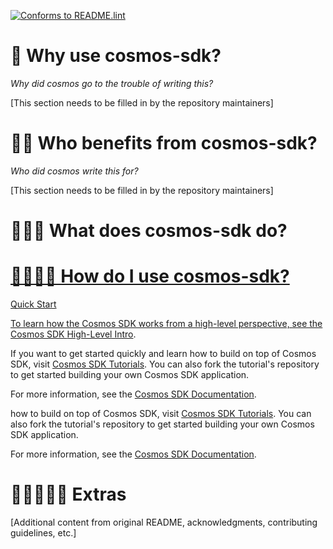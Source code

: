 [![Conforms to README.lint](https://img.shields.io/badge/README.lint-conforming-brightgreen)](https://github.com/discoveryworks/readme-dot-lint)

🌸 Why use cosmos-sdk?
=============================

*Why did cosmos go to the trouble of writing this?*

[This section needs to be filled in by the repository maintainers]

🌸🌸 Who benefits from cosmos-sdk?
=============================

*Who did cosmos write this for?*

[This section needs to be filled in by the repository maintainers]

🌸🌸🌸 What does cosmos-sdk do?
=============================

<a href="https://github.com/cosmos/cosmos-sdk/blob/main/LICENSE">🌸🌸🌸🌸 How do I use cosmos-sdk?
=============================

Quick Start

To learn how the Cosmos SDK works from a high-level perspective, see the Cosmos SDK [High-Level Intro](https://docs.cosmos.network/main/intro/overview).

If you want to get started quickly and learn how to build on top of Cosmos SDK, visit [Cosmos SDK Tutorials](https://tutorials.cosmos.network). You can also fork the tutorial's repository to get started building your own Cosmos SDK application.

For more information, see the [Cosmos SDK Documentation](https://docs.cosmos.network).


how to build on top of Cosmos SDK, visit [Cosmos SDK Tutorials](https://tutorials.cosmos.network). You can also fork the tutorial's repository to get started building your own Cosmos SDK application.

For more information, see the [Cosmos SDK Documentation](https://docs.cosmos.network).


🌸🌸🌸🌸🌸 Extras
=============================

[Additional content from original README, acknowledgments, contributing guidelines, etc.]


